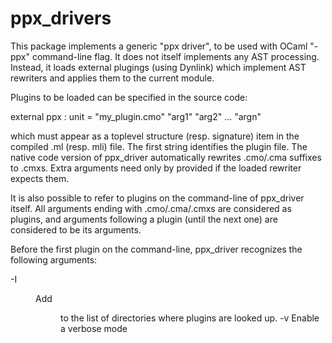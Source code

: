 ppx_drivers
===========

This package implements a generic "ppx driver", to be used with OCaml
"-ppx" command-line flag.  It does not itself implements any AST
processing.  Instead, it loads external plugings (using Dynlink) which
implement AST rewriters and applies them to the current module.

Plugins to be loaded can be specified in the source code:

  external ppx : unit = "my_plugin.cmo" "arg1" "arg2" ... "argn"

which must appear as a toplevel structure (resp. signature) item in
the compiled .ml (resp. mli) file. The first string identifies the
plugin file.  The native code version of ppx_driver automatically
rewrites .cmo/.cma suffixes to .cmxs.  Extra arguments need only by
provided if the loaded rewriter expects them.

It is also possible to refer to plugins on the command-line of
ppx_driver itself.  All arguments ending with .cmo/.cma/.cmxs are
considered as plugins, and arguments following a plugin (until the next
one) are considered to be its arguments.

Before the first plugin on the command-line, ppx_driver recognizes the
following arguments:

  -I <dir>    Add <dir> to the list of directories where plugins are looked up.
  -v          Enable a verbose mode

